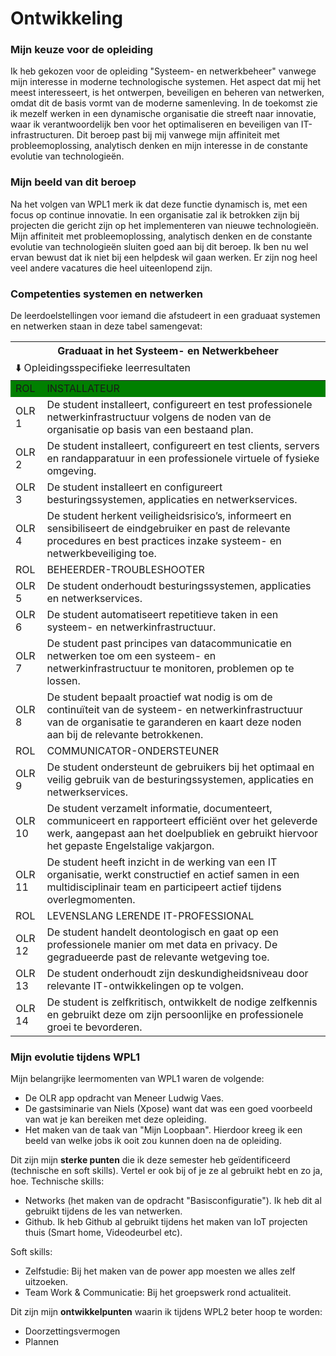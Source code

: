 # Ontwikkeling

### Mijn keuze voor de opleiding

Ik heb gekozen voor de opleiding "Systeem- en netwerkbeheer" vanwege mijn interesse in moderne technologische systemen. Het aspect dat mij het meest interesseert, is het ontwerpen, beveiligen en beheren van netwerken, omdat dit de basis vormt van de moderne samenleving. In de toekomst zie ik mezelf werken in een dynamische organisatie die streeft naar innovatie, waar ik verantwoordelijk ben voor het optimaliseren en beveiligen van IT-infrastructuren. Dit beroep past bij mij vanwege mijn affiniteit met probleemoplossing, analytisch denken en mijn interesse in de constante evolutie van technologieën.

### Mijn beeld van dit beroep
Na het volgen van WPL1 merk ik dat deze functie dynamisch is, met een focus op continue innovatie. In een organisatie zal ik betrokken zijn bij projecten die gericht zijn op het implementeren van nieuwe technologieën. Mijn affiniteit met probleemoplossing, analytisch denken en de constante evolutie van technologieën sluiten goed aan bij dit beroep. Ik ben nu wel ervan bewust dat ik niet bij een helpdesk wil gaan werken. Er zijn nog heel veel andere vacatures die heel uiteenlopend zijn.

### Competenties systemen en netwerken
De leerdoelstellingen voor iemand die afstudeert in een graduaat systemen en netwerken staan in
deze tabel samengevat:

<table>
    <thead>
        <tr>
            <th colspan=2> Graduaat in het Systeem- en Netwerkbeheer </th>
        </tr>
        <tr>
            <td colspan=2 align="left"> ⬇️  Opleidingsspecifieke leerresultaten </th>
        </tr>
    </thead>
    <tbody>
        <tr bgcolor="green">
            <td width=10% > ROL </td>
            <td> INSTALLATEUR </td>
        </tr>
        <tr>
            <td> OLR 1 </td>
            <td> De student installeert, configureert en test professionele netwerkinfrastructuur volgens de noden van de organisatie op basis van een bestaand plan. </td>
        </tr>
        <tr>
            <td> OLR 2 </td>
            <td> De student installeert, configureert en test clients, servers en randapparatuur in een professionele virtuele of fysieke omgeving. </td>
        </tr>
        <tr>
            <td> OLR 3 </td>
            <td> De student installeert en configureert besturingssystemen, applicaties en netwerkservices. </td>
        </tr>
        <tr>
            <td> OLR 4 </td>
            <td> De student herkent veiligheidsrisico’s, informeert en sensibiliseert de eindgebruiker en past de relevante procedures en best practices inzake systeem- en netwerkbeveiliging toe. </td>
        </tr>
        <tr>
            <td> ROL </td>
            <td> BEHEERDER-TROUBLESHOOTER </td>
        </tr>
        <tr>
            <td> OLR 5 </td>
            <td> De student onderhoudt besturingssystemen, applicaties en netwerkservices. </td>
        </tr>
        <tr>            
            <td> OLR 6 </td>
            <td> De student automatiseert repetitieve taken in een systeem- en netwerkinfrastructuur. </td>
        </tr>
        <tr> 
            <td> OLR 7 </td>
            <td> De student past principes van datacommunicatie en netwerken toe om een systeem- en netwerkinfrastructuur te monitoren, problemen op te lossen. </td>
        </tr>
        <tr> 
            <td> OLR 8 </td>
            <td> De student bepaalt proactief wat nodig is om de continuïteit van de systeem- en netwerkinfrastructuur van de organisatie te garanderen en kaart deze noden aan bij de relevante betrokkenen. </td>
        </tr>
        <tr> 
            <td> ROL </td>
            <td> COMMUNICATOR-ONDERSTEUNER </td>
        </tr>
        <tr> 
            <td> OLR 9 </td>
            <td> De student ondersteunt de gebruikers bij het optimaal en veilig gebruik van de besturingssystemen, applicaties en netwerkservices. </td>
        </tr>
        <tr> 
            <td> OLR 10 </td>
            <td> De student verzamelt informatie, documenteert, communiceert en rapporteert efficiënt over het geleverde werk, aangepast aan het doelpubliek en gebruikt hiervoor het gepaste Engelstalige vakjargon. </td>
        </tr>
        <tr> 
            <td> OLR 11 </td>
            <td> De student heeft inzicht in de werking van een IT organisatie, werkt constructief en actief samen in een multidisciplinair team en participeert actief tijdens overlegmomenten. </td>
        </tr>
        <tr> 
            <td> ROL </td>
            <td> LEVENSLANG LERENDE IT-PROFESSIONAL </td>
        </tr>
        <tr> 
            <td> OLR 12 </td>
            <td> De student handelt deontologisch en gaat op een professionele manier om met data en privacy. De gegradueerde past de relevante wetgeving toe. </td>
        </tr>
        <tr> 
            <td> OLR 13 </td>
            <td> De student onderhoudt zijn deskundigheidsniveau door relevante IT-ontwikkelingen op te volgen. </td>
        </tr>
        <tr> 
            <td> OLR 14 </td>
            <td> De student is zelfkritisch, ontwikkelt de nodige zelfkennis en gebruikt deze om zijn persoonlijke en professionele groei te bevorderen. </td>
        </tr>
    </tbody>
</table>


### Mijn evolutie tijdens WPL1

Mijn belangrijke leermomenten van WPL1 waren de volgende:
* De OLR app opdracht van Meneer Ludwig Vaes.
* De gastsiminarie van Niels (Xpose) want dat was een goed voorbeeld van wat je kan bereiken met deze opleiding.
* Het maken van de taak van "Mijn Loopbaan". Hierdoor kreeg ik een beeld van welke jobs ik ooit zou kunnen doen na de opleiding.


Dit zijn mijn **sterke punten** die ik deze semester heb geïdentificeerd (technische en soft skills).
Vertel er ook bij of je ze al gebruikt hebt en zo ja, hoe.
Technische skills:
* Networks (het maken van de opdracht "Basisconfiguratie"). Ik heb dit al gebruikt tijdens de les van netwerken.
* Github. Ik heb Github al gebruikt tijdens het maken van IoT projecten thuis (Smart home, Videodeurbel etc).


Soft skills:
* Zelfstudie: Bij het maken van de power app moesten we alles zelf uitzoeken.
* Team Work & Communicatie: Bij het groepswerk rond actualiteit.


Dit zijn mijn **ontwikkelpunten** waarin ik tijdens WPL2 beter hoop te worden:<br />
* Doorzettingsvermogen
* Plannen

